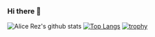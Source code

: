 ### Hi there 👋

<!--
**Alice-Rez/Alice-Rez** is a ✨ _special_ ✨ repository because its `README.md` (this file) appears on your GitHub profile.

Here are some ideas to get you started:

- 🔭 I’m currently working on ...
- 🌱 I’m currently learning ...
- 👯 I’m looking to collaborate on ...
- 🤔 I’m looking for help with ...
- 💬 Ask me about ...
- 📫 How to reach me: ...
- 😄 Pronouns: ...
- ⚡ Fun fact: ...
-->

![Alice Rez's github stats](https://github-readme-stats.vercel.app/api?username=Alice-Rez&show_icons=true&bg_color=#010459&title_color=#f1c88b)
[![Top Langs](https://github-readme-stats.vercel.app/api/top-langs/?username=Alice-Rez&layout=compact&theme=algolia)](https://github.com/anuraghazra/github-readme-stats)
[![trophy](https://github-profile-trophy.vercel.app/?username=alice-rez&rank=S,AAA,AA,A)](https://github.com/ryo-ma/github-profile-trophy)
